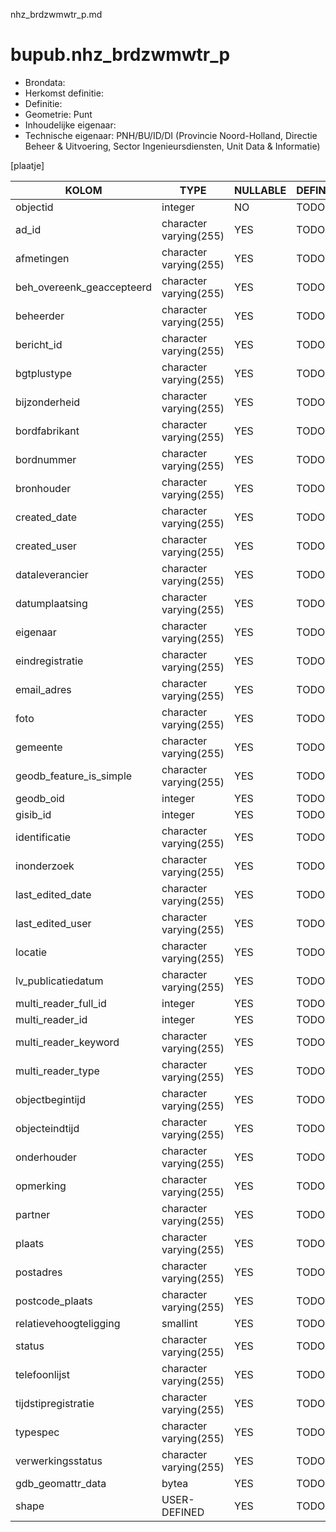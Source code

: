 nhz_brdzwmwtr_p.md

# bupub.nhz_brdzwmwtr_p


* Brondata: 
* Herkomst definitie: 
* Definitie: 
* Geometrie: Punt
* Inhoudelijke eigenaar: 
* Technische eigenaar: PNH/BU/ID/DI (Provincie Noord-Holland, Directie Beheer & Uitvoering, Sector Ingenieursdiensten, Unit Data & Informatie)

[plaatje]


|KOLOM                            |TYPE                       |NULLABLE|DEFINITIE|
|------                           |----                       |-----   |-----    |
|objectid                         |integer                    |NO      |TODO|
|ad_id                            |character varying(255)     |YES     |TODO|
|afmetingen                       |character varying(255)     |YES     |TODO|
|beh_overeenk_geaccepteerd        |character varying(255)     |YES     |TODO|
|beheerder                        |character varying(255)     |YES     |TODO|
|bericht_id                       |character varying(255)     |YES     |TODO|
|bgtplustype                      |character varying(255)     |YES     |TODO|
|bijzonderheid                    |character varying(255)     |YES     |TODO|
|bordfabrikant                    |character varying(255)     |YES     |TODO|
|bordnummer                       |character varying(255)     |YES     |TODO|
|bronhouder                       |character varying(255)     |YES     |TODO|
|created_date                     |character varying(255)     |YES     |TODO|
|created_user                     |character varying(255)     |YES     |TODO|
|dataleverancier                  |character varying(255)     |YES     |TODO|
|datumplaatsing                   |character varying(255)     |YES     |TODO|
|eigenaar                         |character varying(255)     |YES     |TODO|
|eindregistratie                  |character varying(255)     |YES     |TODO|
|email_adres                      |character varying(255)     |YES     |TODO|
|foto                             |character varying(255)     |YES     |TODO|
|gemeente                         |character varying(255)     |YES     |TODO|
|geodb_feature_is_simple          |character varying(255)     |YES     |TODO|
|geodb_oid                        |integer                    |YES     |TODO|
|gisib_id                         |integer                    |YES     |TODO|
|identificatie                    |character varying(255)     |YES     |TODO|
|inonderzoek                      |character varying(255)     |YES     |TODO|
|last_edited_date                 |character varying(255)     |YES     |TODO|
|last_edited_user                 |character varying(255)     |YES     |TODO|
|locatie                          |character varying(255)     |YES     |TODO|
|lv_publicatiedatum               |character varying(255)     |YES     |TODO|
|multi_reader_full_id             |integer                    |YES     |TODO|
|multi_reader_id                  |integer                    |YES     |TODO|
|multi_reader_keyword             |character varying(255)     |YES     |TODO|
|multi_reader_type                |character varying(255)     |YES     |TODO|
|objectbegintijd                  |character varying(255)     |YES     |TODO|
|objecteindtijd                   |character varying(255)     |YES     |TODO|
|onderhouder                      |character varying(255)     |YES     |TODO|
|opmerking                        |character varying(255)     |YES     |TODO|
|partner                          |character varying(255)     |YES     |TODO|
|plaats                           |character varying(255)     |YES     |TODO|
|postadres                        |character varying(255)     |YES     |TODO|
|postcode_plaats                  |character varying(255)     |YES     |TODO|
|relatievehoogteligging           |smallint                   |YES     |TODO|
|status                           |character varying(255)     |YES     |TODO|
|telefoonlijst                    |character varying(255)     |YES     |TODO|
|tijdstipregistratie              |character varying(255)     |YES     |TODO|
|typespec                         |character varying(255)     |YES     |TODO|
|verwerkingsstatus                |character varying(255)     |YES     |TODO|
|gdb_geomattr_data                |bytea                      |YES     |TODO|
|shape                            |USER-DEFINED               |YES     |TODO|
